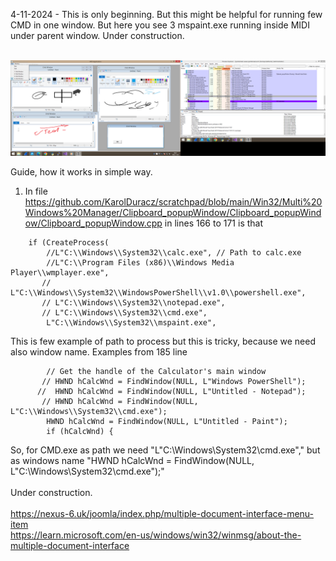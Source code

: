 4-11-2024 - This is only beginning. But this might be helpful for running few CMD in one window. But here you see 3 mspaint.exe running inside MIDI under parent window. Under construction.<br /><br />

![dump](https://github.com/KarolDuracz/scratchpad/blob/main/Win32/Multi%20Windows%20Manager/71%20-%204-11-2024%20-%20win32%20%20multiple%20window%20manger.png?raw=true)

Guide, how it works in simple way.
1. In file https://github.com/KarolDuracz/scratchpad/blob/main/Win32/Multi%20Windows%20Manager/Clipboard_popupWindow/Clipboard_popupWindow/Clipboard_popupWindow.cpp
   in lines 166 to 171 is that

```
    if (CreateProcess(
        //L"C:\\Windows\\System32\\calc.exe", // Path to calc.exe
        //L"C:\\Program Files (x86)\\Windows Media Player\\wmplayer.exe",
       // L"C:\\Windows\\System32\\WindowsPowerShell\\v1.0\\powershell.exe",
       // L"C:\\Windows\\System32\\notepad.exe",
       // L"C:\\Windows\\System32\\cmd.exe",
        L"C:\\Windows\\System32\\mspaint.exe",
```
This is few example of path to process but this is tricky, because we need also window name. Examples from 185 line
```
        // Get the handle of the Calculator's main window
       // HWND hCalcWnd = FindWindow(NULL, L"Windows PowerShell");
      //  HWND hCalcWnd = FindWindow(NULL, L"Untitled - Notepad");
       // HWND hCalcWnd = FindWindow(NULL, L"C:\\Windows\\System32\\cmd.exe");
        HWND hCalcWnd = FindWindow(NULL, L"Untitled - Paint");
        if (hCalcWnd) {
```

So, for CMD.exe as path we need "L"C:\\Windows\\System32\\cmd.exe"," but as windows name "HWND hCalcWnd = FindWindow(NULL, L"C:\\Windows\\System32\\cmd.exe");"
<br /><br />
Under construction.
<br /><br />
https://nexus-6.uk/joomla/index.php/multiple-document-interface-menu-item <br />
https://learn.microsoft.com/en-us/windows/win32/winmsg/about-the-multiple-document-interface
